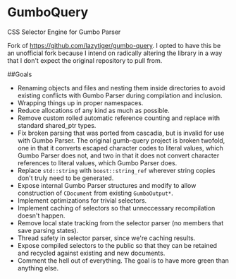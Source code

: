 # GumboQuery
CSS Selector Engine for Gumbo Parser

Fork of https://github.com/lazytiger/gumbo-query. I opted to have this be an unofficial fork because I intend on radically altering the library in a way that I don't expect the original repository to pull from.

##Goals  
 - Renaming objects and files and nesting them inside directories to avoid existing conflicts with Gumbo Parser during compilation and inclusion.
 - Wrapping things up in proper namespaces.
 - Reduce allocations of any kind as much as possible.
 - Remove custom rolled automatic reference counting and replace with standard shared_ptr types.  
 - Fix broken parsing that was ported from cascadia, but is invalid for use with Gumbo Parser. The original gumb-query project is broken twofold, one in that it converts escaped character codes to literal values, which Gumbo Parser does not, and two in that it does not convert character references to literal values, which Gumbo Parser does.
 - Replace `std::string` with `boost::string_ref` wherever string copies don't truly need to be generated.  
 - Expose internal Gumbo Parser structures and modify to allow construction of `CDocument` from existing `GumboOutput*`.
 - Implement optimizations for trivial selectors.
 - Implement caching of selectors so that unneccessary recompilation doesn't happen.
 - Remove local state tracking from the selector parser (no members that save parsing states).
 - Thread safety in selector parser, since we're caching results.
 - Expose compiled selectors to the public so that they can be retained and recycled against existing and new documents.
 - Comment the hell out of everything. The goal is to have more green than anything else.
